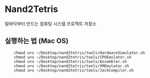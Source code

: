 # Nand2Tetris
밑바닥부터 만드는 컴퓨팅 시스템 프로젝트 저장소 

## 실행하는 법 (Mac OS)
```
    chmod u+x ~/Desktop/nand2tetris/tools/HardwareSimulator.sh
    chmod u+x ~/Desktop/nand2tetris/tools/CPUEmulator.sh
    chmod u+x ~/Desktop/nand2tetris/tools/Assembler.sh
    chmod u+x ~/Desktop/nand2tetris/tools/VMEmulator.sh
    chmod u+x ~/Desktop/nand2tetris/tools/JackCompiler.sh
```